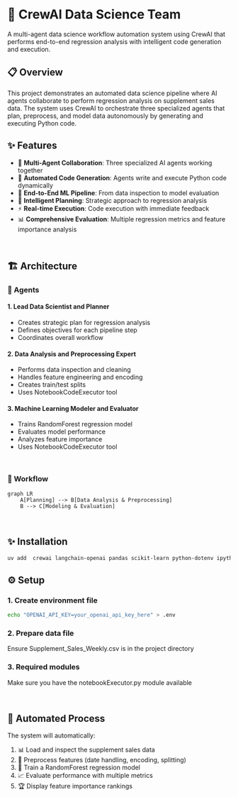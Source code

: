 # 🤖 CrewAI Data Science Team

A multi-agent data science workflow automation system using CrewAI that performs end-to-end regression analysis with intelligent code generation and execution.

## 📋 Overview

This project demonstrates an automated data science pipeline where AI agents collaborate to perform regression analysis on supplement sales data. The system uses CrewAI to orchestrate three specialized agents that plan, preprocess, and model data autonomously by generating and executing Python code.

## ✨ Features

- 🤝 **Multi-Agent Collaboration**: Three specialized AI agents working together
- 🔄 **Automated Code Generation**: Agents write and execute Python code dynamically
- 🚀 **End-to-End ML Pipeline**: From data inspection to model evaluation
- 🧠 **Intelligent Planning**: Strategic approach to regression analysis
- ⚡ **Real-time Execution**: Code execution with immediate feedback
- 📊 **Comprehensive Evaluation**: Multiple regression metrics and feature importance analysis

<br>

## 🏗️ Architecture

### 🤖 Agents

#### 1. **Lead Data Scientist and Planner**
- Creates strategic plan for regression analysis
- Defines objectives for each pipeline step
- Coordinates overall workflow

#### 2. **Data Analysis and Preprocessing Expert**
- Performs data inspection and cleaning
- Handles feature engineering and encoding
- Creates train/test splits
- Uses NotebookCodeExecutor tool

#### 3. **Machine Learning Modeler and Evaluator**
- Trains RandomForest regression model
- Evaluates model performance
- Analyzes feature importance
- Uses NotebookCodeExecutor tool

<br>

### 🔄 Workflow

```mermaid
graph LR
    A[Planning] --> B[Data Analysis & Preprocessing]
    B --> C[Modeling & Evaluation]
```
<br>

## ✨ Installation  
```bash
uv add  crewai langchain-openai pandas scikit-learn python-dotenv ipython
```

## ⚙️ Setup 

### 1. **Create environment file**
```bash
echo "OPENAI_API_KEY=your_openai_api_key_here" > .env
```

### 2. **Prepare data file**
Ensure Supplement_Sales_Weekly.csv is in the project directory

### 3. **Required modules**
Make sure you have the notebookExecutor.py module available

<br>

## 🔄 Automated Process

The system will automatically:

1. 📊 Load and inspect the supplement sales data
2. 🔧 Preprocess features (date handling, encoding, splitting)
3. 🤖 Train a RandomForest regression model
4. 📈 Evaluate performance with multiple metrics
5. 🏆 Display feature importance rankings
